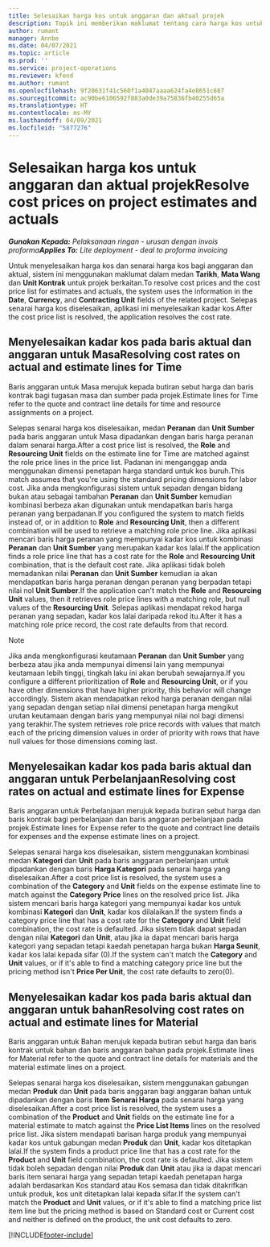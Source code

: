 ```yaml
---
title: Selesaikan harga kos untuk anggaran dan aktual projek
description: Topik ini memberikan maklumat tentang cara harga kos untuk anggaran dan aktual projek diselesaikan.
author: rumant
manager: Annbe
ms.date: 04/07/2021
ms.topic: article
ms.prod: ''
ms.service: project-operations
ms.reviewer: kfend
ms.author: rumant
ms.openlocfilehash: 9f20631f41c560f1a4047aaaa624fa4e8651c687
ms.sourcegitcommit: ac90be6106592f883a0de39a75836fb40255d65a
ms.translationtype: HT
ms.contentlocale: ms-MY
ms.lasthandoff: 04/09/2021
ms.locfileid: "5877276"
---
```

# <a name="resolve-cost-prices-on-project-estimates-and-actuals"></a><span data-ttu-id="5dbc1-103">Selesaikan harga kos untuk anggaran dan aktual projek</span><span class="sxs-lookup"><span data-stu-id="5dbc1-103">Resolve cost prices on project estimates and actuals</span></span> 

<span data-ttu-id="5dbc1-104">_**Gunakan Kepada:** Pelaksanaan ringan - urusan dengan invois proforma_</span><span class="sxs-lookup"><span data-stu-id="5dbc1-104">_**Applies To:** Lite deployment - deal to proforma invoicing_</span></span>

<span data-ttu-id="5dbc1-105">Untuk menyelesaikan harga kos dan senarai harga kos bagi anggaran dan aktual, sistem ini menggunakan maklumat dalam medan **Tarikh**, **Mata Wang** dan **Unit Kontrak** untuk projek berkaitan.</span><span class="sxs-lookup"><span data-stu-id="5dbc1-105">To resolve cost prices and the cost price list for estimates and actuals, the system uses the information in the **Date**, **Currency**, and **Contracting Unit** fields of the related project.</span></span> <span data-ttu-id="5dbc1-106">Selepas senarai harga kos diselesaikan, aplikasi ini menyelesaikan kadar kos.</span><span class="sxs-lookup"><span data-stu-id="5dbc1-106">After the cost price list is resolved, the application resolves the cost rate.</span></span>

## <a name="resolving-cost-rates-on-actual-and-estimate-lines-for-time"></a><span data-ttu-id="5dbc1-107">Menyelesaikan kadar kos pada baris aktual dan anggaran untuk Masa</span><span class="sxs-lookup"><span data-stu-id="5dbc1-107">Resolving cost rates on actual and estimate lines for Time</span></span>

<span data-ttu-id="5dbc1-108">Baris anggaran untuk Masa merujuk kepada butiran sebut harga dan baris kontrak bagi tugasan masa dan sumber pada projek.</span><span class="sxs-lookup"><span data-stu-id="5dbc1-108">Estimate lines for Time refer to the quote and contract line details for time and resource assignments on a project.</span></span>

<span data-ttu-id="5dbc1-109">Selepas senarai harga kos diselesaikan, medan **Peranan** dan **Unit Sumber** pada baris anggaran untuk Masa dipadankan dengan baris harga peranan dalam senarai harga.</span><span class="sxs-lookup"><span data-stu-id="5dbc1-109">After a cost price list is resolved, the **Role** and **Resourcing Unit** fields on the estimate line for Time are matched against the role price lines in the price list.</span></span> <span data-ttu-id="5dbc1-110">Padanan ini menganggap anda menggunakan dimensi penetapan harga standard untuk kos buruh.</span><span class="sxs-lookup"><span data-stu-id="5dbc1-110">This match assumes that you're using the standard pricing dimensions for labor cost.</span></span> <span data-ttu-id="5dbc1-111">Jika anda mengkonfigurasi sistem untuk sepadan dengan bidang bukan atau sebagai tambahan **Peranan** dan **Unit Sumber** kemudian kombinasi berbeza akan digunakan untuk mendapatkan baris harga peranan yang berpadanan.</span><span class="sxs-lookup"><span data-stu-id="5dbc1-111">If you configured the system to match fields instead of, or in addition to **Role** and **Resourcing Unit**, then a different combination will be used to retrieve a matching role price line.</span></span> <span data-ttu-id="5dbc1-112">Jika aplikasi mencari baris harga peranan yang mempunyai kadar kos untuk kombinasi **Peranan** dan **Unit Sumber** yang merupakan kadar kos lalai.</span><span class="sxs-lookup"><span data-stu-id="5dbc1-112">If the application finds a role price line that has a cost rate for the **Role** and **Resourcing Unit** combination, that is the default cost rate.</span></span> <span data-ttu-id="5dbc1-113">Jika aplikasi tidak boleh memadankan nilai **Peranan** dan **Unit Sumber** kemudian ia akan mendapatkan baris harga peranan dengan peranan yang berpadan tetapi nilai nol **Unit Sumber**.</span><span class="sxs-lookup"><span data-stu-id="5dbc1-113">If the application can't match the **Role** and **Resourcing Unit** values, then it retrieves role price lines with a matching role, but null values of the **Resourcing Unit**.</span></span> <span data-ttu-id="5dbc1-114">Selepas aplikasi mendapat rekod harga peranan yang sepadan, kadar kos lalai daripada rekod itu.</span><span class="sxs-lookup"><span data-stu-id="5dbc1-114">After it has a matching role price record, the cost rate defaults from that record.</span></span> 

> [!NOTE]
> <span data-ttu-id="5dbc1-115">Jika anda mengkonfigurasi keutamaan **Peranan** dan **Unit Sumber** yang berbeza atau jika anda mempunyai dimensi lain yang mempunyai keutamaan lebih tinggi, tingkah laku ini akan berubah sewajarnya.</span><span class="sxs-lookup"><span data-stu-id="5dbc1-115">If you configure a different prioritization of **Role** and **Resourcing Unit**, or if you have other dimensions that have higher priority, this behavior will change accordingly.</span></span> <span data-ttu-id="5dbc1-116">Sistem akan mendapatkan rekod harga peranan dengan nilai yang sepadan dengan setiap nilai dimensi penetapan harga mengikut urutan keutamaan dengan baris yang mempunyai nilai nol bagi dimensi yang terakhir.</span><span class="sxs-lookup"><span data-stu-id="5dbc1-116">The system retrieves role price records with values that match each of the pricing dimension values in order of priority with rows that have null values for those dimensions coming last.</span></span>

## <a name="resolving-cost-rates-on-actual-and-estimate-lines-for-expense"></a><span data-ttu-id="5dbc1-117">Menyelesaikan kadar kos pada baris aktual dan anggaran untuk Perbelanjaan</span><span class="sxs-lookup"><span data-stu-id="5dbc1-117">Resolving cost rates on actual and estimate lines for Expense</span></span>

<span data-ttu-id="5dbc1-118">Baris anggaran untuk Perbelanjaan merujuk kepada butiran sebut harga dan baris kontrak bagi perbelanjaan dan baris anggaran perbelanjaan pada projek.</span><span class="sxs-lookup"><span data-stu-id="5dbc1-118">Estimate lines for Expense refer to the quote and contract line details for expenses and the expense estimate lines on a project.</span></span>

<span data-ttu-id="5dbc1-119">Selepas senarai harga kos diselesaikan, sistem menggunakan kombinasi medan **Kategori** dan **Unit** pada baris anggaran perbelanjaan untuk dipadankan dengan baris **Harga Kategori** pada senarai harga yang diselesaikan.</span><span class="sxs-lookup"><span data-stu-id="5dbc1-119">After a cost price list is resolved, the system uses a combination of the **Category** and **Unit** fields on the expense estimate line to match against the **Category Price** lines on the resolved price list.</span></span> <span data-ttu-id="5dbc1-120">Jika sistem mencari baris harga kategori yang mempunyai kadar kos untuk kombinasi **Kategori** dan **Unit**, kadar kos dilalaikan.</span><span class="sxs-lookup"><span data-stu-id="5dbc1-120">If the system finds a category price line that has a cost rate for the **Category** and **Unit** field combination, the cost rate is defaulted.</span></span> <span data-ttu-id="5dbc1-121">Jika sistem tidak dapat sepadan dengan nilai **Kategori** dan **Unit**, atau jika ia dapat mencari baris harga kategori yang sepadan tetapi kaedah penetapan harga bukan **Harga Seunit**, kadar kos lalai kepada sifar (0).</span><span class="sxs-lookup"><span data-stu-id="5dbc1-121">If the system can't match the **Category** and **Unit** values, or if it's able to find a matching category price line but the pricing method isn't **Price Per Unit**, the cost rate defaults to zero(0).</span></span>

## <a name="resolving-cost-rates-on-actual-and-estimate-lines-for-material"></a><span data-ttu-id="5dbc1-122">Menyelesaikan kadar kos pada baris aktual dan anggaran untuk bahan</span><span class="sxs-lookup"><span data-stu-id="5dbc1-122">Resolving cost rates on actual and estimate lines for Material</span></span>

<span data-ttu-id="5dbc1-123">Baris anggaran untuk Bahan merujuk kepada butiran sebut harga dan baris kontrak untuk bahan dan baris anggaran bahan pada projek.</span><span class="sxs-lookup"><span data-stu-id="5dbc1-123">Estimate lines for Material refer to the quote and contract line details for materials and the material estimate lines on a project.</span></span>

<span data-ttu-id="5dbc1-124">Selepas senarai harga kos diselesaikan, sistem menggunakan gabungan medan **Produk** dan **Unit** pada baris anggaran bagi anggaran bahan untuk dipadankan dengan baris **Item Senarai Harga** pada senarai harga yang diselesaikan.</span><span class="sxs-lookup"><span data-stu-id="5dbc1-124">After a cost price list is resolved, the system uses a combination of the **Product** and **Unit** fields on the estimate line for a material estimate to match against the **Price List Items** lines on the resolved price list.</span></span> <span data-ttu-id="5dbc1-125">Jika sistem mendapati barisan harga produk yang mempunyai kadar kos untuk gabungan medan **Produk** dan **Unit**, kadar kos ditetapkan lalai.</span><span class="sxs-lookup"><span data-stu-id="5dbc1-125">If the system finds a product price line that has a cost rate for the **Product** and **Unit** field combination, the cost rate is defaulted.</span></span> <span data-ttu-id="5dbc1-126">Jika sistem tidak boleh sepadan dengan nilai **Produk** dan **Unit** atau jika ia dapat mencari baris item senarai harga yang sepadan tetapi kaedah penetapan harga adalah berdasarkan Kos standard atau Kos semasa dan tidak ditakrifkan untuk produk, kos unit ditetapkan lalai kepada sifar.</span><span class="sxs-lookup"><span data-stu-id="5dbc1-126">If the system can't match the **Product** and **Unit** values, or if it's able to find a matching price list item line but the pricing method is based on Standard cost or Current cost and neither is defined on the product, the unit cost defaults to zero.</span></span>


[!INCLUDE[footer-include](../../includes/footer-banner.md)]
